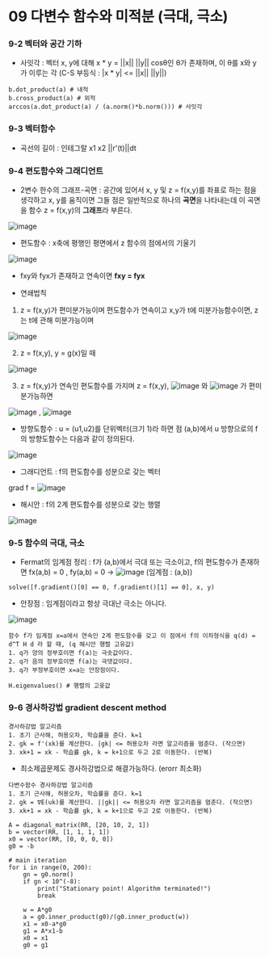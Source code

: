 # 09 다변수 함수와 미적분 (극대, 극소)



### 9-2 벡터와 공간 기하



* 사잇각 : 벡터 x, y에 대해 x * y = ||x|| ||y|| cosθ인 θ가 존재하며, 이 θ를 x와 y가 이루는 각 (C-S 부등식 : |x * y| <= ||x|| ||y||)

```
b.dot_product(a) # 내적
b.cross_product(a) # 외적
arccos(a.dot_product(a) / (a.norm()*b.norm())) # 사잇각
```

### 9-3 벡터함수



* 곡선의 길이 : 인테그랄 x1 x2 ||r'(t)||dt



### 9-4 편도함수와 그래디언트



* 2변수 한수의 그래프-곡면 : 공간에 있어서 x, y 및 z = f(x,y)를 좌표로 하는 점을 생각하고 x, y를 움직이면 그들 점은 일반적으로 하나의 **곡면**을 나타내는데 이 곡면을 함수 z = f(x,y)의 **그래프**라 부른다. 



![image](https://user-images.githubusercontent.com/89879599/149931434-a8d83157-8ccc-4311-8bb0-e39718d34ef1.png)



* 편도함수 : x축에 평행인 평면에서 z 함수의 점에서의 기울기



![image](https://user-images.githubusercontent.com/89879599/149932013-d0ff897d-4a9e-4909-a9e2-e49941e8a16c.png)



* fxy와 fyx가 존재하고 연속이면 **fxy = fyx**



* 연쇄법칙



1. z = f(x,y)가 편미분가능이며 편도함수가 연속이고 x,y가 t에 미분가능함수이면, z는 t에 관해 미분가능이며 



![image](https://user-images.githubusercontent.com/89879599/149933162-6021f76d-1fb6-4f1b-87b2-df5129f00836.png)



2. z = f(x,y), y = g(x)일 때



![image](https://user-images.githubusercontent.com/89879599/149933322-61ef8596-3de0-430b-9c87-5fd1e70faa3d.png)



3. z = f(x,y)가 연속인 편도함수를 가지며 z = f(x,y), ![image](https://user-images.githubusercontent.com/89879599/149933513-5c1a2d43-550c-40bc-a2d6-d443d5866985.png) 와 ![image](https://user-images.githubusercontent.com/89879599/149933590-5ee782c9-bd91-4a9f-837e-dd0e16d60b43.png) 가 편미분가능하면




![image](https://user-images.githubusercontent.com/89879599/149933703-0830b934-4c78-41e9-a03c-50d74dacf004.png) , ![image](https://user-images.githubusercontent.com/89879599/149933681-37bf0198-9efd-4c2a-9904-a0899c47eb7e.png)



* 방향도함수 : u = (u1,u2)를 단위벡터(크기 1)라 하면 점 (a,b)에서 u 방향으로의 f의 방향도함수는 다음과 같이 정의된다. 



![image](https://user-images.githubusercontent.com/89879599/149934416-0ea2a735-2532-4b3f-9448-329b914af83d.png)



* 그래디언트 : f의 편도함수를 성분으로 갖는 벡터



grad f = ![image](https://user-images.githubusercontent.com/89879599/149934645-6215b414-2a09-4d1c-a2fa-0115eca86a28.png)



* 해시안 : f의 2계 편도함수를 성분으로 갖는 행렬



![image](https://user-images.githubusercontent.com/89879599/149935226-4d3fd1ad-81b2-47aa-9586-efdb5a648ddb.png)



### 9-5 함수의 극대, 극소



* Fermat의 임계점 정리 : f가 (a,b)에서 극대 또는 극소이고, f의 편도함수가 존재하면 fx(a,b) = 0 , fy(a,b) = 0 -> ![image](https://user-images.githubusercontent.com/89879599/149938796-1db83885-3a33-4769-b9d4-aa6520fb08fa.png) (임계점 : (a,b))

```
solve([f.gradient()[0] == 0, f.gradient()[1] == 0], x, y)
```

* 안장점 : 임계점이라고 항상 극대난 극소는 아니다. 



![image](https://user-images.githubusercontent.com/89879599/149939492-6a6885c8-eb86-4a0c-b1cc-8ff25af563fe.png)



```
함수 f가 임계점 x=a에서 연속인 2계 편도함수를 갖고 이 점에서 f의 이차형식을 q(d) = d^T H d 라 할 때, (q 해시안 행렬 고유값)
1. q가 양의 정부호이면 f(a)는 극솟값이다.
2. q가 음의 정부호이면 f(a)는 극댓값이다.
3. q가 부정부호이면 x=a는 안장점이다. 

H.eigenvalues() # 행렬의 고윳값
```

### 9-6 경사하강법 gradient descent method


```
경사하강법 알고리즘
1. 초기 근사해, 허용오차, 학습률을 준다. k=1
2. gk = f'(xk)를 계산한다. |gk| <= 허용오차 라면 알고리즘을 멈춘다. (작으면)
3. xk+1 = xk - 학습률 gk, k = k+1으로 두고 2로 이동한다. (반복)
```

* 최소제곱문제도 경사하강법으로 해결가능하다. (erorr 최소화)

```
다변수함수 경사하강법 알고리즘
1. 초기 근사해, 허용오차, 학습률을 준다. k=1
2. gk = ∇E(uk)를 계산한다. ||gk|| <= 허용오차 라면 알고리즘을 멈춘다. (작으면)
3. xk+1 = xk - 학습률 gk, k = k+1으로 두고 2로 이동한다. (반복)
```

```
A = diagonal_matrix(RR, [20, 10, 2, 1])
b = vector(RR, [1, 1, 1, 1]) 
x0 = vector(RR, [0, 0, 0, 0])   
g0 = -b

# main iteration
for i in range(0, 200):
    gn = g0.norm()
    if gn < 10^(-8): 
        print("Stationary point! Algorithm terminated!")
        break
    
    w = A*g0
    a = g0.inner_product(g0)/(g0.inner_product(w))
    x1 = x0-a*g0
    g1 = A*x1-b
    x0 = x1
    g0 = g1
```

